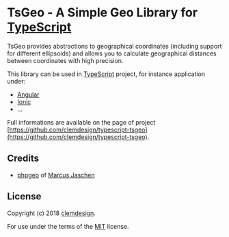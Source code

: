 # TsGeo - A Simple Geo Library for [TypeScript](https://www.typescriptlang.org/)

TsGeo provides abstractions to geographical coordinates (including support for different ellipsoids) and allows you to calculate geographical distances between coordinates with high precision.

This library can be used in [TypeScript](https://www.typescriptlang.org/) project, for instance application under:
- [Angular](https://angular.io/)
- [Ionic](https://ionicframework.com)
- ...

Full informations are available on the page of project [https://github.com/clemdesign/typescript-tsgeo](https://github.com/clemdesign/typescript-tsgeo).

## Credits

* [phpgeo](https://github.com/mjaschen/phpgeo) of [Marcus Jaschen](https://github.com/mjaschen)

## License

Copyright (c) 2018 [clemdesign](https://github.com/clemdesign/).

For use under the terms of the [MIT](http://www.opensource.org/licenses/mit-license.php) license. 
